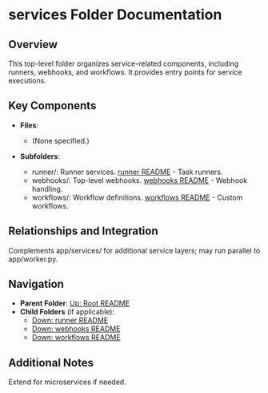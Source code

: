 # services Folder Documentation

## Overview
This top-level folder organizes service-related components, including runners, webhooks, and workflows. It provides entry points for service executions.

## Key Components
- **Files**:
  - (None specified.)

- **Subfolders**:
  - runner/: Runner services. [runner README](./runner/README.md) - Task runners.
  - webhooks/: Top-level webhooks. [webhooks README](./webhooks/README.md) - Webhook handling.
  - workflows/: Workflow definitions. [workflows README](./workflows/README.md) - Custom workflows.

## Relationships and Integration
Complements app/services/ for additional service layers; may run parallel to app/worker.py.

## Navigation
- **Parent Folder**: [Up: Root README](../README.md)
- **Child Folders** (if applicable): 
  - [Down: runner README](./runner/README.md)
  - [Down: webhooks README](./webhooks/README.md)
  - [Down: workflows README](./workflows/README.md)

## Additional Notes
Extend for microservices if needed.
